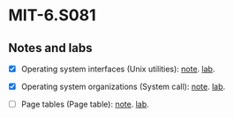 # MIT-6.S081

## Notes and labs

- [x] Operating system interfaces (Unix utilities): [note](https://github.com/Bowser1704/MIT-6.S081/blob/master/notes/operating-system-interfaces.md). [lab](https://github.com/Bowser1704/MIT-6.S081/blob/master/labs/unix-utilities).

- [x] Operating system organizations (System call): [note](https://github.com/Bowser1704/MIT-6.S081/blob/master/notes/operating-system-organizations.md). [lab](https://github.com/Bowser1704/MIT-6.S081/blob/master/labs/system-call).

- [ ] Page tables (Page table): [note](https://github.com/Bowser1704/MIT-6.S081/blob/master/notes/page-tables.md). [lab](https://github.com/Bowser1704/MIT-6.S081/blob/master/labs/page-tables).
